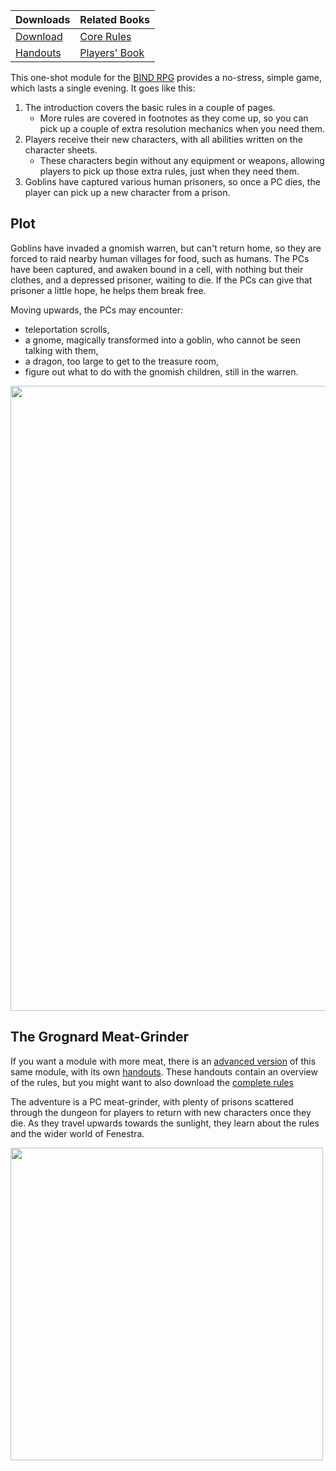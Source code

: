| Downloads                      | Related Books            |
|:-------------------------------|:-------------------------|
| [Download][oneshot]            | [Core Rules][core]       |
| [Handouts][oneshot_handouts]   | [Players' Book][stories] |

This one-shot module for the [BIND RPG][core] provides a no-stress, simple game, which lasts a single evening.
It goes like this:

1. The introduction covers the basic rules in a couple of pages.
    * More rules are covered in footnotes as they come up, so you can pick up a couple of extra resolution mechanics when you need them.
1. Players receive their new characters, with all abilities written on the character sheets.
    * These characters begin without any equipment or weapons, allowing players to pick up those extra rules, just when they need them.
1. Goblins have captured various human prisoners, so once a PC dies, the player can pick up a new character from a prison.

## Plot

Goblins have invaded a gnomish warren, but can't return home, so they are forced to raid nearby human villages for food, such as humans.
The PCs have been captured, and awaken bound in a cell, with nothing but their clothes, and a depressed prisoner, waiting to die.
If the PCs can give that prisoner a little hope, he helps them break free.

Moving upwards, the PCs may encounter:

- teleportation scrolls,
- a gnome, magically transformed into a goblin, who cannot be seen talking with them,
- a dragon, too large to get to the treasure room,
- figure out what to do with the gnomish children, still in the warren.

<img src="images/Roch_Hercka/waking.jpg" width="1000">

## The Grognard Meat-Grinder

If you want a module with more meat, there is an [advanced version][normal] of this same module, with its own [handouts][normal_handouts].
These handouts contain an overview of the rules, but you might want to also download the [complete rules][core]

The adventure is a PC meat-grinder, with plenty of prisons scattered through the dungeon for players to return with new characters once they die.
As they travel upwards towards the sunlight, they learn about the rules and the wider world of Fenestra.

<img src="images/Dyson_Logos/lower.svg" width="500">

[oneshot]: https://gitlab.com/bindrpg/oneshot/-/jobs/artifacts/master/raw/oneshot_horde_escape.pdf?job=build
[oneshot_handouts]: https://gitlab.com/bindrpg/oneshot/-/jobs/artifacts/master/raw/oneshot_handouts.pdf?job=build
[normal]: https://gitlab.com/bindrpg/oneshot/-/jobs/artifacts/master/raw/horde_escape.pdf?job=build
[normal_handouts]: https://gitlab.com/bindrpg/oneshot/-/jobs/artifacts/master/raw/handouts.pdf?job=build
[core]: https://gitlab.com/bindrpg/core/-/jobs/artifacts/master/raw/core.pdf?job=build
[stories]: https://gitlab.com/bindrpg/stories/-/jobs/artifacts/master/raw/stories.pdf?job=build
